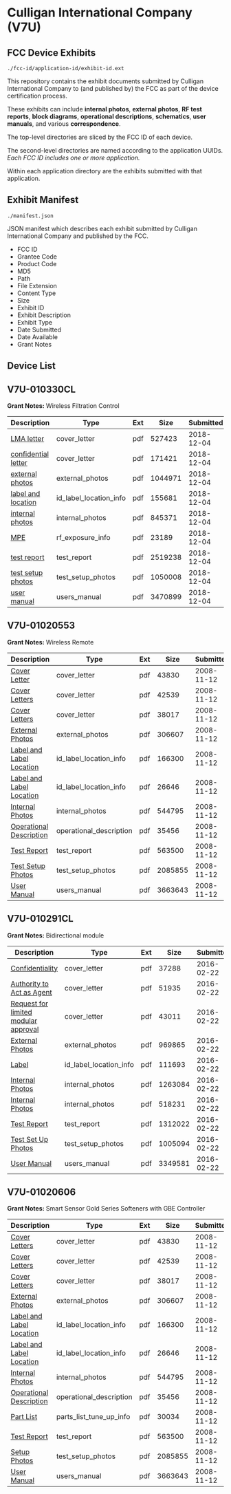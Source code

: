 # Culligan International Company (V7U)
## FCC Device Exhibits

```
./fcc-id/application-id/exhibit-id.ext
```

This repository contains the exhibit documents submitted by Culligan International Company to (and published by) the FCC as part of the device certification process.

These exhibits can include **internal photos**, **external photos**, **RF test reports**, **block diagrams**, **operational descriptions**, **schematics**, **user manuals**, and various **correspondence**.

The top-level directories are sliced by the FCC ID of each device.

The second-level directories are named according to the application UUIDs. *Each FCC ID includes one or more application.*

Within each application directory are the exhibits submitted with that application. 

## Exhibit Manifest

```
./manifest.json
```

JSON manifest which describes each exhibit submitted by Culligan International Company and published by the FCC.

- FCC ID
- Grantee Code
- Product Code
- MD5
- Path
- File Extension
- Content Type
- Size
- Exhibit ID
- Exhibit Description
- Exhibit Type
- Date Submitted
- Date Available
- Grant Notes

## Device List
## V7U-010330CL
**Grant Notes:** Wireless Filtration Control

| Description | Type | Ext | Size | Submitted | Available |
| ----------- | ---- | --- | ---- | --------- | --------- |
| [LMA letter](V7U-010330CL/95eea58f91abe722da8dd89f9fdc8d59/4094568.pdf) | cover_letter | pdf | 527423 | 2018-12-04 | 2018-12-04 |
| [confidential letter](V7U-010330CL/95eea58f91abe722da8dd89f9fdc8d59/4094569.pdf) | cover_letter | pdf | 171421 | 2018-12-04 | 2018-12-04 |
| [external photos](V7U-010330CL/95eea58f91abe722da8dd89f9fdc8d59/4094570.pdf) | external_photos | pdf | 1044971 | 2018-12-04 | 2018-12-04 |
| [label and location](V7U-010330CL/95eea58f91abe722da8dd89f9fdc8d59/4094571.pdf) | id_label_location_info | pdf | 155681 | 2018-12-04 | 2018-12-04 |
| [internal photos](V7U-010330CL/95eea58f91abe722da8dd89f9fdc8d59/4094572.pdf) | internal_photos | pdf | 845371 | 2018-12-04 | 2018-12-04 |
| [MPE](V7U-010330CL/95eea58f91abe722da8dd89f9fdc8d59/4094574.pdf) | rf_exposure_info | pdf | 23189 | 2018-12-04 | 2018-12-04 |
| [test report](V7U-010330CL/95eea58f91abe722da8dd89f9fdc8d59/4094576.pdf) | test_report | pdf | 2519238 | 2018-12-04 | 2018-12-04 |
| [test setup photos](V7U-010330CL/95eea58f91abe722da8dd89f9fdc8d59/4094577.pdf) | test_setup_photos | pdf | 1050008 | 2018-12-04 | 2018-12-04 |
| [user manual](V7U-010330CL/95eea58f91abe722da8dd89f9fdc8d59/4094578.pdf) | users_manual | pdf | 3470899 | 2018-12-04 | 2018-12-04 |
## V7U-01020553
**Grant Notes:** Wireless Remote

| Description | Type | Ext | Size | Submitted | Available |
| ----------- | ---- | --- | ---- | --------- | --------- |
| [Cover Letter](V7U-01020553/9cd65585f1805175359ca7b5b10f59bc/1029459.pdf) | cover_letter | pdf | 43830 | 2008-11-12 | 2008-11-13 |
| [Cover Letters](V7U-01020553/9cd65585f1805175359ca7b5b10f59bc/1029460.pdf) | cover_letter | pdf | 42539 | 2008-11-12 | 2008-11-13 |
| [Cover Letters](V7U-01020553/9cd65585f1805175359ca7b5b10f59bc/1029461.pdf) | cover_letter | pdf | 38017 | 2008-11-12 | 2008-11-13 |
| [External  Photos](V7U-01020553/9cd65585f1805175359ca7b5b10f59bc/1029462.pdf) | external_photos | pdf | 306607 | 2008-11-12 | 2008-11-13 |
| [Label and Label Location](V7U-01020553/9cd65585f1805175359ca7b5b10f59bc/1029463.pdf) | id_label_location_info | pdf | 166300 | 2008-11-12 | 2008-11-13 |
| [Label and Label Location](V7U-01020553/9cd65585f1805175359ca7b5b10f59bc/1029464.pdf) | id_label_location_info | pdf | 26646 | 2008-11-12 | 2008-11-13 |
| [Internal  Photos](V7U-01020553/9cd65585f1805175359ca7b5b10f59bc/1029465.pdf) | internal_photos | pdf | 544795 | 2008-11-12 | 2008-11-13 |
| [Operational Description](V7U-01020553/9cd65585f1805175359ca7b5b10f59bc/1029466.pdf) | operational_description | pdf | 35456 | 2008-11-12 | 2008-11-13 |
| [Test Report](V7U-01020553/9cd65585f1805175359ca7b5b10f59bc/1029469.pdf) | test_report | pdf | 563500 | 2008-11-12 | 2008-11-13 |
| [Test Setup Photos](V7U-01020553/9cd65585f1805175359ca7b5b10f59bc/1029470.pdf) | test_setup_photos | pdf | 2085855 | 2008-11-12 | 2008-11-13 |
| [User Manual](V7U-01020553/9cd65585f1805175359ca7b5b10f59bc/1029491.pdf) | users_manual | pdf | 3663643 | 2008-11-12 | 2008-11-13 |
## V7U-010291CL
**Grant Notes:** Bidirectional module

| Description | Type | Ext | Size | Submitted | Available |
| ----------- | ---- | --- | ---- | --------- | --------- |
| [Confidentiality](V7U-010291CL/80fe1a6fb17f6ecc866beef97385277c/2907840.pdf) | cover_letter | pdf | 37288 | 2016-02-22 | 2016-02-25 |
| [Authority to Act as Agent](V7U-010291CL/80fe1a6fb17f6ecc866beef97385277c/2907841.pdf) | cover_letter | pdf | 51935 | 2016-02-22 | 2016-02-25 |
| [Request for limited modular approval](V7U-010291CL/80fe1a6fb17f6ecc866beef97385277c/2907842.pdf) | cover_letter | pdf | 43011 | 2016-02-22 | 2016-02-25 |
| [External Photos](V7U-010291CL/80fe1a6fb17f6ecc866beef97385277c/2907843.pdf) | external_photos | pdf | 969865 | 2016-02-22 | 2016-02-25 |
| [Label](V7U-010291CL/80fe1a6fb17f6ecc866beef97385277c/2907846.pdf) | id_label_location_info | pdf | 111693 | 2016-02-22 | 2016-02-25 |
| [Internal Photos](V7U-010291CL/80fe1a6fb17f6ecc866beef97385277c/2907844.pdf) | internal_photos | pdf | 1263084 | 2016-02-22 | 2016-02-25 |
| [Internal Photos](V7U-010291CL/80fe1a6fb17f6ecc866beef97385277c/2907845.pdf) | internal_photos | pdf | 518231 | 2016-02-22 | 2016-02-25 |
| [Test Report](V7U-010291CL/80fe1a6fb17f6ecc866beef97385277c/2907850.pdf) | test_report | pdf | 1312022 | 2016-02-22 | 2016-02-25 |
| [Test Set Up Photos](V7U-010291CL/80fe1a6fb17f6ecc866beef97385277c/2907849.pdf) | test_setup_photos | pdf | 1005094 | 2016-02-22 | 2016-02-25 |
| [User Manual](V7U-010291CL/80fe1a6fb17f6ecc866beef97385277c/2907851.pdf) | users_manual | pdf | 3349581 | 2016-02-22 | 2016-02-25 |
## V7U-01020606
**Grant Notes:** Smart Sensor Gold Series Softeners with GBE Controller

| Description | Type | Ext | Size | Submitted | Available |
| ----------- | ---- | --- | ---- | --------- | --------- |
| [Cover Letters](V7U-01020606/d66d8406f76e3f1a6804b645e6fc47f5/1029459.pdf) | cover_letter | pdf | 43830 | 2008-11-12 | 2008-11-13 |
| [Cover Letters](V7U-01020606/d66d8406f76e3f1a6804b645e6fc47f5/1029460.pdf) | cover_letter | pdf | 42539 | 2008-11-12 | 2008-11-13 |
| [Cover Letters](V7U-01020606/d66d8406f76e3f1a6804b645e6fc47f5/1029461.pdf) | cover_letter | pdf | 38017 | 2008-11-12 | 2008-11-13 |
| [External Photos](V7U-01020606/d66d8406f76e3f1a6804b645e6fc47f5/1029462.pdf) | external_photos | pdf | 306607 | 2008-11-12 | 2008-11-13 |
| [Label and Label Location](V7U-01020606/d66d8406f76e3f1a6804b645e6fc47f5/1029463.pdf) | id_label_location_info | pdf | 166300 | 2008-11-12 | 2008-11-13 |
| [Label and Label Location](V7U-01020606/d66d8406f76e3f1a6804b645e6fc47f5/1029464.pdf) | id_label_location_info | pdf | 26646 | 2008-11-12 | 2008-11-13 |
| [Internal Photos](V7U-01020606/d66d8406f76e3f1a6804b645e6fc47f5/1029465.pdf) | internal_photos | pdf | 544795 | 2008-11-12 | 2008-11-13 |
| [Operational Description](V7U-01020606/d66d8406f76e3f1a6804b645e6fc47f5/1029466.pdf) | operational_description | pdf | 35456 | 2008-11-12 | 2008-11-13 |
| [Part List](V7U-01020606/d66d8406f76e3f1a6804b645e6fc47f5/1029467.pdf) | parts_list_tune_up_info | pdf | 30034 | 2008-11-12 | 2008-11-13 |
| [Test Report](V7U-01020606/d66d8406f76e3f1a6804b645e6fc47f5/1029469.pdf) | test_report | pdf | 563500 | 2008-11-12 | 2008-11-13 |
| [Setup Photos](V7U-01020606/d66d8406f76e3f1a6804b645e6fc47f5/1029470.pdf) | test_setup_photos | pdf | 2085855 | 2008-11-12 | 2008-11-13 |
| [User Manual](V7U-01020606/d66d8406f76e3f1a6804b645e6fc47f5/1029491.pdf) | users_manual | pdf | 3663643 | 2008-11-12 | 2008-11-13 |
